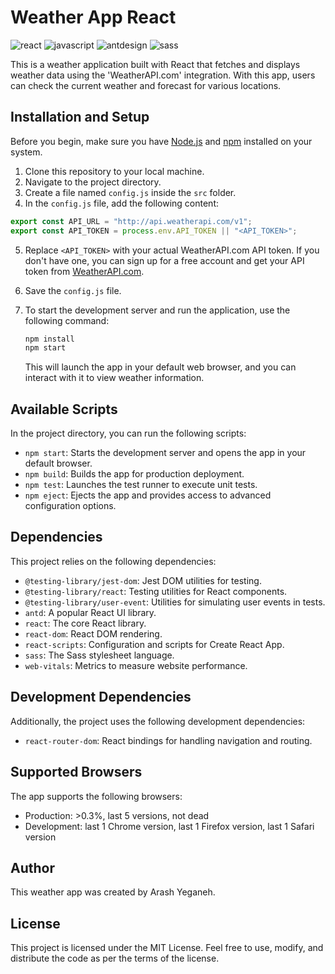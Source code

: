 # Weather App React

<p>
    <img alt="react" src="https://img.shields.io/badge/-React-45b8d8?logo=react&logoColor=white"/>
    <img alt="javascript" src="https://img.shields.io/badge/-JavaScript-EBD64D?logo=javascript&logoColor=white"/>
    <img alt="antdesign" src="https://img.shields.io/badge/-Ant%20Design-ff757e?logo=antdesign&logoColor=white"/>
    <img alt="sass" src="https://img.shields.io/badge/-Sass-C55F92?logo=SASS&logoColor=white"/>
</p>

This is a weather application built with React that fetches and displays weather data using the 'WeatherAPI.com' integration. With this app, users can check the current weather and forecast for various locations.

## Installation and Setup

Before you begin, make sure you have [Node.js](https://nodejs.org/) and [npm](https://www.npmjs.com/) installed on your system.

1. Clone this repository to your local machine.
2. Navigate to the project directory.
3. Create a file named `config.js` inside the `src` folder.
4. In the `config.js` file, add the following content:

```js
export const API_URL = "http://api.weatherapi.com/v1";
export const API_TOKEN = process.env.API_TOKEN || "<API_TOKEN>";
```

5. Replace `<API_TOKEN>` with your actual WeatherAPI.com API token. If you don't have one, you can sign up for a free account and get your API token from [WeatherAPI.com](https://www.weatherapi.com/).

6. Save the `config.js` file.

7. To start the development server and run the application, use the following command:

   ````bash
   npm install
   npm start
   ````

   This will launch the app in your default web browser, and you can interact with it to view weather information.

## Available Scripts

In the project directory, you can run the following scripts:

- `npm start`: Starts the development server and opens the app in your default browser.
- `npm build`: Builds the app for production deployment.
- `npm test`: Launches the test runner to execute unit tests.
- `npm eject`: Ejects the app and provides access to advanced configuration options.

## Dependencies

This project relies on the following dependencies:

- `@testing-library/jest-dom`: Jest DOM utilities for testing.
- `@testing-library/react`: Testing utilities for React components.
- `@testing-library/user-event`: Utilities for simulating user events in tests.
- `antd`: A popular React UI library.
- `react`: The core React library.
- `react-dom`: React DOM rendering.
- `react-scripts`: Configuration and scripts for Create React App.
- `sass`: The Sass stylesheet language.
- `web-vitals`: Metrics to measure website performance.

## Development Dependencies

Additionally, the project uses the following development dependencies:

- `react-router-dom`: React bindings for handling navigation and routing.

## Supported Browsers

The app supports the following browsers:

- Production: >0.3%, last 5 versions, not dead
- Development: last 1 Chrome version, last 1 Firefox version, last 1 Safari version

## Author

This weather app was created by Arash Yeganeh.

## License

This project is licensed under the MIT License. Feel free to use, modify, and distribute the code as per the terms of the license.
